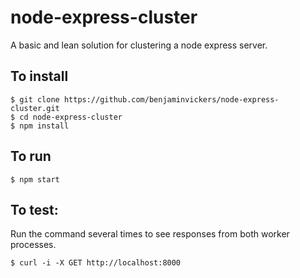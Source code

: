# node-express-cluster
A basic and lean solution for clustering a node express server. 


To install
-
```
$ git clone https://github.com/benjaminvickers/node-express-cluster.git
$ cd node-express-cluster
$ npm install
```


To run
-
```
$ npm start
```


To test:
-
Run the command several times to see responses from both worker processes.
```
$ curl -i -X GET http://localhost:8000
```
